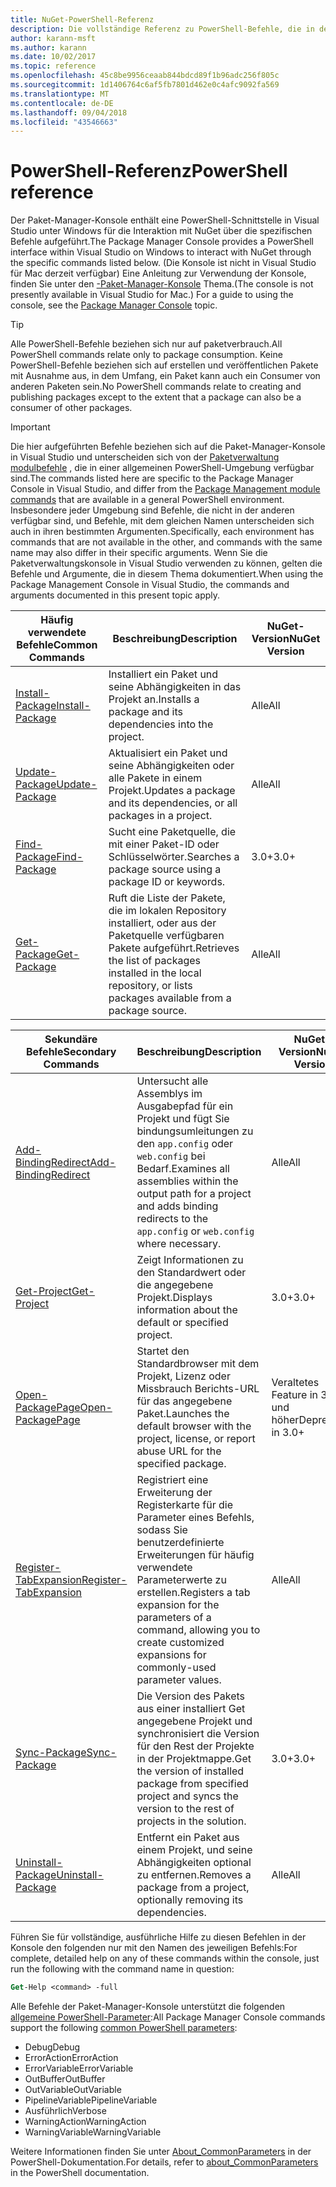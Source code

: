```yaml
---
title: NuGet-PowerShell-Referenz
description: Die vollständige Referenz zu PowerShell-Befehle, die in der NuGet-Paket-Manager-Konsole in Visual Studio verfügbar.
author: karann-msft
ms.author: karann
ms.date: 10/02/2017
ms.topic: reference
ms.openlocfilehash: 45c8be9956ceaab844bdcd89f1b96adc256f805c
ms.sourcegitcommit: 1d1406764c6af5fb7801d462e0c4afc9092fa569
ms.translationtype: MT
ms.contentlocale: de-DE
ms.lasthandoff: 09/04/2018
ms.locfileid: "43546663"
---
```

# <a name="powershell-reference"></a><span data-ttu-id="a0fe5-103">PowerShell-Referenz</span><span class="sxs-lookup"><span data-stu-id="a0fe5-103">PowerShell reference</span></span>

<span data-ttu-id="a0fe5-104">Der Paket-Manager-Konsole enthält eine PowerShell-Schnittstelle in Visual Studio unter Windows für die Interaktion mit NuGet über die spezifischen Befehle aufgeführt.</span><span class="sxs-lookup"><span data-stu-id="a0fe5-104">The Package Manager Console provides a PowerShell interface within Visual Studio on Windows to interact with NuGet through the specific commands listed below.</span></span> <span data-ttu-id="a0fe5-105">(Die Konsole ist nicht in Visual Studio für Mac derzeit verfügbar) Eine Anleitung zur Verwendung der Konsole, finden Sie unter den [-Paket-Manager-Konsole](../tools/package-manager-console.md) Thema.</span><span class="sxs-lookup"><span data-stu-id="a0fe5-105">(The console is not presently available in Visual Studio for Mac.) For a guide to using the console, see the [Package Manager Console](../tools/package-manager-console.md) topic.</span></span>

> [!Tip]
> <span data-ttu-id="a0fe5-106">Alle PowerShell-Befehle beziehen sich nur auf paketverbrauch.</span><span class="sxs-lookup"><span data-stu-id="a0fe5-106">All PowerShell commands relate only to package consumption.</span></span> <span data-ttu-id="a0fe5-107">Keine PowerShell-Befehle beziehen sich auf erstellen und veröffentlichen Pakete mit Ausnahme aus, in dem Umfang, ein Paket kann auch ein Consumer von anderen Paketen sein.</span><span class="sxs-lookup"><span data-stu-id="a0fe5-107">No PowerShell commands relate to creating and publishing packages except to the extent that a package can also be a consumer of other packages.</span></span>

> [!Important]
> <span data-ttu-id="a0fe5-108">Die hier aufgeführten Befehle beziehen sich auf die Paket-Manager-Konsole in Visual Studio und unterscheiden sich von der [Paketverwaltung modulbefehle](/powershell/module/packagemanagement/?view=powershell-6) , die in einer allgemeinen PowerShell-Umgebung verfügbar sind.</span><span class="sxs-lookup"><span data-stu-id="a0fe5-108">The commands listed here are specific to the Package Manager Console in Visual Studio, and differ from the [Package Management module commands](/powershell/module/packagemanagement/?view=powershell-6) that are available in a general PowerShell environment.</span></span> <span data-ttu-id="a0fe5-109">Insbesondere jeder Umgebung sind Befehle, die nicht in der anderen verfügbar sind, und Befehle, mit dem gleichen Namen unterscheiden sich auch in ihren bestimmten Argumenten.</span><span class="sxs-lookup"><span data-stu-id="a0fe5-109">Specifically, each environment has commands that are not available in the other, and commands with the same name may also differ in their specific arguments.</span></span> <span data-ttu-id="a0fe5-110">Wenn Sie die Paketverwaltungskonsole in Visual Studio verwenden zu können, gelten die Befehle und Argumente, die in diesem Thema dokumentiert.</span><span class="sxs-lookup"><span data-stu-id="a0fe5-110">When using the Package Management Console in Visual Studio, the commands and arguments documented in this present topic apply.</span></span>

| <span data-ttu-id="a0fe5-111">Häufig verwendete Befehle</span><span class="sxs-lookup"><span data-stu-id="a0fe5-111">Common Commands</span></span> | <span data-ttu-id="a0fe5-112">Beschreibung</span><span class="sxs-lookup"><span data-stu-id="a0fe5-112">Description</span></span> | <span data-ttu-id="a0fe5-113">NuGet-Version</span><span class="sxs-lookup"><span data-stu-id="a0fe5-113">NuGet Version</span></span> |
| --- | --- | --- |
| [<span data-ttu-id="a0fe5-114">Install-Package</span><span class="sxs-lookup"><span data-stu-id="a0fe5-114">Install-Package</span></span>](ps-ref-install-package.md) | <span data-ttu-id="a0fe5-115">Installiert ein Paket und seine Abhängigkeiten in das Projekt an.</span><span class="sxs-lookup"><span data-stu-id="a0fe5-115">Installs a package and its dependencies into the project.</span></span> | <span data-ttu-id="a0fe5-116">Alle</span><span class="sxs-lookup"><span data-stu-id="a0fe5-116">All</span></span> |
| [<span data-ttu-id="a0fe5-117">Update-Package</span><span class="sxs-lookup"><span data-stu-id="a0fe5-117">Update-Package</span></span>](ps-ref-update-package.md) | <span data-ttu-id="a0fe5-118">Aktualisiert ein Paket und seine Abhängigkeiten oder alle Pakete in einem Projekt.</span><span class="sxs-lookup"><span data-stu-id="a0fe5-118">Updates a package and its dependencies, or all packages in a project.</span></span> | <span data-ttu-id="a0fe5-119">Alle</span><span class="sxs-lookup"><span data-stu-id="a0fe5-119">All</span></span> |
| [<span data-ttu-id="a0fe5-120">Find-Package</span><span class="sxs-lookup"><span data-stu-id="a0fe5-120">Find-Package</span></span>](ps-ref-find-package.md) | <span data-ttu-id="a0fe5-121">Sucht eine Paketquelle, die mit einer Paket-ID oder Schlüsselwörter.</span><span class="sxs-lookup"><span data-stu-id="a0fe5-121">Searches a package source using a package ID or keywords.</span></span> | <span data-ttu-id="a0fe5-122">3.0+</span><span class="sxs-lookup"><span data-stu-id="a0fe5-122">3.0+</span></span> |
| [<span data-ttu-id="a0fe5-123">Get-Package</span><span class="sxs-lookup"><span data-stu-id="a0fe5-123">Get-Package</span></span>](ps-ref-get-package.md) | <span data-ttu-id="a0fe5-124">Ruft die Liste der Pakete, die im lokalen Repository installiert, oder aus der Paketquelle verfügbaren Pakete aufgeführt.</span><span class="sxs-lookup"><span data-stu-id="a0fe5-124">Retrieves the list of packages installed in the local repository, or lists packages available from a package source.</span></span> | <span data-ttu-id="a0fe5-125">Alle</span><span class="sxs-lookup"><span data-stu-id="a0fe5-125">All</span></span> |

| <span data-ttu-id="a0fe5-126">Sekundäre Befehle</span><span class="sxs-lookup"><span data-stu-id="a0fe5-126">Secondary Commands</span></span> | <span data-ttu-id="a0fe5-127">Beschreibung</span><span class="sxs-lookup"><span data-stu-id="a0fe5-127">Description</span></span> | <span data-ttu-id="a0fe5-128">NuGet-Version</span><span class="sxs-lookup"><span data-stu-id="a0fe5-128">NuGet Version</span></span> |
| --- | --- | --- |
| [<span data-ttu-id="a0fe5-129">Add-BindingRedirect</span><span class="sxs-lookup"><span data-stu-id="a0fe5-129">Add-BindingRedirect</span></span>](ps-ref-add-bindingredirect.md) | <span data-ttu-id="a0fe5-130">Untersucht alle Assemblys im Ausgabepfad für ein Projekt und fügt Sie bindungsumleitungen zu den `app.config` oder `web.config` bei Bedarf.</span><span class="sxs-lookup"><span data-stu-id="a0fe5-130">Examines all assemblies within the output path for a project and adds binding redirects to the `app.config` or `web.config` where necessary.</span></span> | <span data-ttu-id="a0fe5-131">Alle</span><span class="sxs-lookup"><span data-stu-id="a0fe5-131">All</span></span> |
| [<span data-ttu-id="a0fe5-132">Get-Project</span><span class="sxs-lookup"><span data-stu-id="a0fe5-132">Get-Project</span></span>](ps-ref-get-project.md) | <span data-ttu-id="a0fe5-133">Zeigt Informationen zu den Standardwert oder die angegebene Projekt.</span><span class="sxs-lookup"><span data-stu-id="a0fe5-133">Displays information about the default or specified project.</span></span> | <span data-ttu-id="a0fe5-134">3.0+</span><span class="sxs-lookup"><span data-stu-id="a0fe5-134">3.0+</span></span> |
| [<span data-ttu-id="a0fe5-135">Open-PackagePage</span><span class="sxs-lookup"><span data-stu-id="a0fe5-135">Open-PackagePage</span></span>](ps-ref-open-packagepage.md) | <span data-ttu-id="a0fe5-136">Startet den Standardbrowser mit dem Projekt, Lizenz oder Missbrauch Berichts-URL für das angegebene Paket.</span><span class="sxs-lookup"><span data-stu-id="a0fe5-136">Launches the default browser with the project, license, or report abuse URL for the specified package.</span></span> | <span data-ttu-id="a0fe5-137">Veraltetes Feature in 3.0 und höher</span><span class="sxs-lookup"><span data-stu-id="a0fe5-137">Deprecated in 3.0+</span></span> |
| [<span data-ttu-id="a0fe5-138">Register-TabExpansion</span><span class="sxs-lookup"><span data-stu-id="a0fe5-138">Register-TabExpansion</span></span>](ps-ref-register-tabexpansion.md) | <span data-ttu-id="a0fe5-139">Registriert eine Erweiterung der Registerkarte für die Parameter eines Befehls, sodass Sie benutzerdefinierte Erweiterungen für häufig verwendete Parameterwerte zu erstellen.</span><span class="sxs-lookup"><span data-stu-id="a0fe5-139">Registers a tab expansion for the parameters of a command, allowing you to create customized expansions for commonly-used parameter values.</span></span> | <span data-ttu-id="a0fe5-140">Alle</span><span class="sxs-lookup"><span data-stu-id="a0fe5-140">All</span></span> |
| [<span data-ttu-id="a0fe5-141">Sync-Package</span><span class="sxs-lookup"><span data-stu-id="a0fe5-141">Sync-Package</span></span>](ps-ref-sync-package.md) | <span data-ttu-id="a0fe5-142">Die Version des Pakets aus einer installiert Get angegebene Projekt und synchronisiert die Version für den Rest der Projekte in der Projektmappe.</span><span class="sxs-lookup"><span data-stu-id="a0fe5-142">Get the version of installed package from specified project and syncs the version to the rest of projects in the solution.</span></span> | <span data-ttu-id="a0fe5-143">3.0+</span><span class="sxs-lookup"><span data-stu-id="a0fe5-143">3.0+</span></span> |
| [<span data-ttu-id="a0fe5-144">Uninstall-Package</span><span class="sxs-lookup"><span data-stu-id="a0fe5-144">Uninstall-Package</span></span>](ps-ref-uninstall-package.md) | <span data-ttu-id="a0fe5-145">Entfernt ein Paket aus einem Projekt, und seine Abhängigkeiten optional zu entfernen.</span><span class="sxs-lookup"><span data-stu-id="a0fe5-145">Removes a package from a project, optionally removing its dependencies.</span></span> | <span data-ttu-id="a0fe5-146">Alle</span><span class="sxs-lookup"><span data-stu-id="a0fe5-146">All</span></span> |

<span data-ttu-id="a0fe5-147">Führen Sie für vollständige, ausführliche Hilfe zu diesen Befehlen in der Konsole den folgenden nur mit den Namen des jeweiligen Befehls:</span><span class="sxs-lookup"><span data-stu-id="a0fe5-147">For complete, detailed help on any of these commands within the console, just run the following with the command name in question:</span></span>

```ps
Get-Help <command> -full
```

<span data-ttu-id="a0fe5-148">Alle Befehle der Paket-Manager-Konsole unterstützt die folgenden [allgemeine PowerShell-Parameter](http://go.microsoft.com/fwlink/?LinkID=113216):</span><span class="sxs-lookup"><span data-stu-id="a0fe5-148">All Package Manager Console commands support the following [common PowerShell parameters](http://go.microsoft.com/fwlink/?LinkID=113216):</span></span>

- <span data-ttu-id="a0fe5-149">Debug</span><span class="sxs-lookup"><span data-stu-id="a0fe5-149">Debug</span></span>
- <span data-ttu-id="a0fe5-150">ErrorAction</span><span class="sxs-lookup"><span data-stu-id="a0fe5-150">ErrorAction</span></span>
- <span data-ttu-id="a0fe5-151">ErrorVariable</span><span class="sxs-lookup"><span data-stu-id="a0fe5-151">ErrorVariable</span></span>
- <span data-ttu-id="a0fe5-152">OutBuffer</span><span class="sxs-lookup"><span data-stu-id="a0fe5-152">OutBuffer</span></span>
- <span data-ttu-id="a0fe5-153">OutVariable</span><span class="sxs-lookup"><span data-stu-id="a0fe5-153">OutVariable</span></span>
- <span data-ttu-id="a0fe5-154">PipelineVariable</span><span class="sxs-lookup"><span data-stu-id="a0fe5-154">PipelineVariable</span></span>
- <span data-ttu-id="a0fe5-155">Ausführlich</span><span class="sxs-lookup"><span data-stu-id="a0fe5-155">Verbose</span></span>
- <span data-ttu-id="a0fe5-156">WarningAction</span><span class="sxs-lookup"><span data-stu-id="a0fe5-156">WarningAction</span></span>
- <span data-ttu-id="a0fe5-157">WarningVariable</span><span class="sxs-lookup"><span data-stu-id="a0fe5-157">WarningVariable</span></span>

<span data-ttu-id="a0fe5-158">Weitere Informationen finden Sie unter [About_CommonParameters](http://go.microsoft.com/fwlink/?LinkID=113216) in der PowerShell-Dokumentation.</span><span class="sxs-lookup"><span data-stu-id="a0fe5-158">For details, refer to [about_CommonParameters](http://go.microsoft.com/fwlink/?LinkID=113216) in the PowerShell documentation.</span></span>
